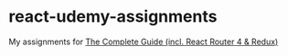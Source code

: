 # react-udemy-assignments
My assignments for [The Complete Guide (incl. React Router 4 & Redux)](https://www.udemy.com/react-the-complete-guide-incl-redux/)
